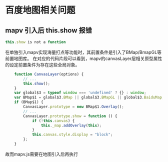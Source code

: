 # 百度地图相关问题

## mapv 引入后 this.show 报错

```js
this.show is not a function
```
在单独引入mapv实现海量打点等功能时，其前置条件是引入了BMap/BmapGL等前置地图库。
在对应的代码片段可以看到，mapv的canvasLayer层相关原型属性的设定前置条件为存在这些全局对象。
```js
	function CanvasLayer(options) {
        // ...
        this.show();
    }
	var global$3 = typeof window === 'undefined' ? {} : window;
    var BMap$1 = global$3.BMap || global$3.BMapGL || global$3.BaiduMap;**
    if (BMap$1) {
		CanvasLayer.prototype = new BMap$1.Overlay();
		// ...
		CanvasLayer.prototype.show = function () {
            if (!this.canvas) {
                this._map.addOverlay(this);
            }
            this.canvas.style.display = "block";
        };
    }

```
故而mapv.js需要在地图引入后再执行